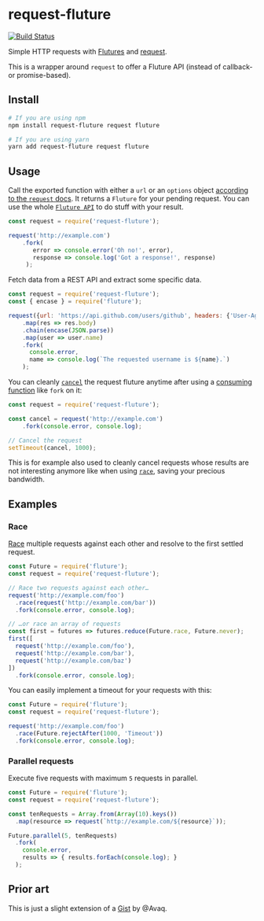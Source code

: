 # request-fluture
[![Build Status](https://travis-ci.org/bfncs/request-fluture.svg?branch=master)](https://travis-ci.org/bfncs/request-fluture)

Simple HTTP requests with [Flutures](https://github.com/fluture-js/Fluture) and [request](https://github.com/request/request).

This is a wrapper around `request` to offer a Fluture API (instead of callback- or promise-based).


## Install

```bash
# If you are using npm
npm install request-fluture request fluture

# If you are using yarn
yarn add request-fluture request fluture
```


## Usage

Call the exported function with either a `url` or an `options` object [according to the `request` docs](https://github.com/request/request#requestoptions-callback).
It returns a `Fluture` for your pending request. You can use the whole [`Fluture API`](https://github.com/fluture-js/Fluture#documentation) to do stuff with your result.

```js
const request = require('request-fluture');

request('http://example.com')
    .fork(
       error => console.error('Oh no!', error),
       response => console.log('Got a response!', response)
     );
```

Fetch data from a REST API and extract some specific data.
```js
const request = require('request-fluture');
const { encase } = require('fluture');

request({url: 'https://api.github.com/users/github', headers: {'User-Agent': 'request-fluture'}})
    .map(res => res.body)
    .chain(encase(JSON.parse))
    .map(user => user.name)
    .fork(
      console.error,
      name => console.log(`The requested username is ${name}.`)
    );
```

You can cleanly [`cancel`](https://github.com/fluture-js/Fluture#cancellation) the request fluture anytime after using a [consuming function](https://github.com/fluture-js/Fluture#consuming-futures) like `fork` on it:
```js
const request = require('request-fluture');

const cancel = request('http://example.com')
    .fork(console.error, console.log);

// Cancel the request
setTimeout(cancel, 1000);
```
This is for example also used to cleanly cancel requests whose results are not interesting anymore like when using [`race`](#race), saving your precious bandwidth.

## Examples

### Race

[Race](https://github.com/fluture-js/Fluture#race) multiple requests against each other and resolve to the first settled request.

```js
const Future = require('fluture');
const request = require('request-fluture');

// Race two requests against each other…
request('http://example.com/foo')
  .race(request('http://example.com/bar'))
  .fork(console.error, console.log);

// …or race an array of requests
const first = futures => futures.reduce(Future.race, Future.never);
first([
  request('http://example.com/foo'),
  request('http://example.com/bar'),
  request('http://example.com/baz')
])
  .fork(console.error, console.log);
```

You can easily implement a timeout for your requests with this:

```js
const Future = require('fluture');
const request = require('request-fluture');

request('http://example.com/foo')
  .race(Future.rejectAfter(1000, 'Timeout'))
  .fork(console.error, console.log);
```


### Parallel requests

Execute five requests with maximum `5` requests in parallel.

```js
const Future = require('fluture');
const request = require('request-fluture');

const tenRequests = Array.from(Array(10).keys())
  .map(resource => request(`http://example.com/${resource}`));

Future.parallel(5, tenRequests)
  .fork(
    console.error,
    results => { results.forEach(console.log); }
  );
```


## Prior art

This is just a slight extension of a [Gist](https://gist.github.com/Avaq/e7083ffc7972bb1d4c88239b51eb4a79) by @Avaq.